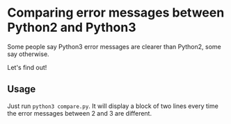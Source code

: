 # Comparing error messages between Python2 and Python3

Some people say Python3 error messages are clearer than Python2, some
say otherwise.

Let's find out!

## Usage

Just run `python3 compare.py`. It will display a block of two lines every time
the error messages between 2 and 3 are different.

